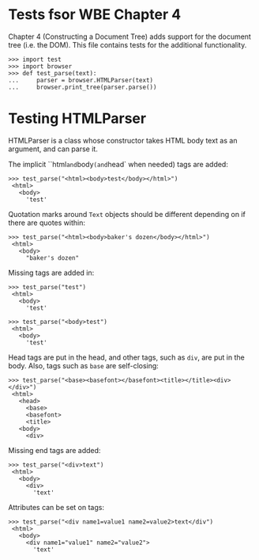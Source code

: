 Tests fsor WBE Chapter 4
=======================

Chapter 4 (Constructing a Document Tree) adds support for the document tree
(i.e. the DOM).  This file contains tests for the additional functionality.

    >>> import test
    >>> import browser
    >>> def test_parse(text):
    ...     parser = browser.HTMLParser(text)
    ...     browser.print_tree(parser.parse())


Testing HTMLParser
==================

HTMLParser is a class whose constructor takes HTML body text as an argument, and
can parse it.

The implicit ``html` and `body` (and `head` when needed) tags are added:

	>>> test_parse("<html><body>test</body></html>")
	 <html>
	   <body>
	     'test'

Quotation marks around `Text` objects should be different depending on if
there are quotes within:

	>>> test_parse("<html><body>baker's dozen</body></html>")
	 <html>
	   <body>
	     "baker's dozen"

Missing tags are added in:

	>>> test_parse("test")
	 <html>
	   <body>
	     'test'

	>>> test_parse("<body>test")
	 <html>
	   <body>
	     'test'

Head tags are put in the head, and other tags, such as `div`, are put
in the body. Also, tags such as `base` are self-closing:

	>>> test_parse("<base><basefont></basefont><title></title><div></div>")
	 <html>
	   <head>
	     <base>
	     <basefont>
	     <title>
 	   <body>
 	     <div>

Missing end tags are added:

	>>> test_parse("<div>text")
	 <html>
	   <body>
	     <div>
	       'text'

Attributes can be set on tags:

	>>> test_parse("<div name1=value1 name2=value2>text</div")
	 <html>
	   <body>
	     <div name1="value1" name2="value2">
	       'text'
